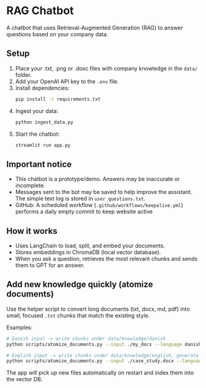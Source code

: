# RAG Chatbot

A chatbot that uses Retrieval-Augmented Generation (RAG) to answer questions based on your company data.

## Setup

1. Place your .txt, .png or .doxc files with company knowledge in the `data/` folder.
2. Add your OpenAI API key to the `.env` file.
3. Install dependencies:
   ```bash
   pip install -r requirements.txt
   ```
4. Ingest your data:
   ```bash
   python ingest_data.py
   ```
5. Start the chatbot:
   ```bash
   streamlit run app.py
   ```

## Important notice
- This chatbot is a prototype/demo. Answers may be inaccurate or incomplete.
- Messages sent to the bot may be saved to help improve the assistant. The simple text log is stored in `user_questions.txt`.
- GitHub: A scheduled workflow (`.github/workflows/keepalive.yml`) performs a daily empty commit to keep website active

## How it works
- Uses LangChain to load, split, and embed your documents.
- Stores embeddings in ChromaDB (local vector database).
- When you ask a question, retrieves the most relevant chunks and sends them to GPT for an answer.

## Add new knowledge quickly (atomize documents)
Use the helper script to convert long documents (txt, docx, md, pdf) into small, focused `.txt` chunks that match the existing style.

Examples:
```bash
# Danish input -> write chunks under data/knowledge/danish
python scripts/atomize_documents.py --input ./my_docs --language danish --output-dir data/knowledge/danish

# English input -> write chunks under data/knowledge/english, generate slugs via LLM
python scripts/atomize_documents.py --input ./case_study.docx --language english --output-dir data/knowledge/english --use-llm-titles
```
The app will pick up new files automatically on restart and index them into the vector DB.
